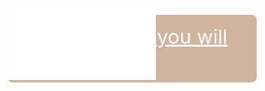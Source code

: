 <!DOCTYPE html><!--[if IE]>  <html class="ie"> <![endif]-->
<html>
	<head>
		<meta charset="utf-8" />
		<title>
		</title>
		<link rel="stylesheet" type="text/css" href="personal  website_files/style.css" />
	</head>
	<body>
		<div class="stl_02">
			<div class="stl_03">
				<object data="personal  website_files/img_02.svg" type="image/svg+xml" class="stl_04" style="position:absolute; width:85.3333em; height:48em;">
					<embed src="personal  website_files/img_02.svg" type="image/svg+xml" />
				</object>
			</div>
		</div>
		<div class="stl_02">
			<div class="stl_03">
				<object data="personal  website_files/img_04.svg" type="image/svg+xml" class="stl_04" style="position:absolute; width:85.3333em; height:48em;">
					<embed src="personal  website_files/img_04.svg" type="image/svg+xml" />
				</object>
			</div>
		</div>
		<div class="stl_02">
			<div class="stl_03">
				<object data="personal  website_files/img_06.svg" type="image/svg+xml" class="stl_04" style="position:absolute; width:85.3333em; height:48em;">
					<embed src="personal  website_files/img_06.svg" type="image/svg+xml" />
				</object>
			</div>
		</div>
		<div class="stl_02">
			<div class="stl_03">
				<object data="personal  website_files/img_08.svg" type="image/svg+xml" class="stl_04" style="position:absolute; width:85.3333em; height:48em;">
					<embed src="personal  website_files/img_08.svg" type="image/svg+xml" />
				</object>
			</div>
		</div>
	</body>
<footer>
        <li><a href="cv.docx" target="_blank" style="display: inline-block; padding: 20px; background-color: #d1b49d; color: white; font-size: 40px; border-radius: 10px;"> Click here and you will see my CV<a href=""></li>
                </a >
       </footer>
</html>
